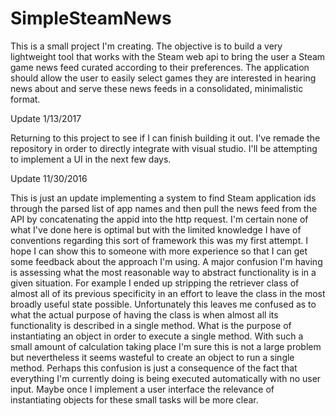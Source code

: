 # SimpleSteamNews
This is a small project I'm creating. The objective is to build a very lightweight tool that works with the Steam web api to bring the user a Steam game news feed curated according to their preferences. The application should allow the user to easily select games they are interested in hearing news about and serve these news feeds in a consolidated, minimalistic format.

Update 1/13/2017

Returning to this project to see if I can finish building it out. I've remade the repository in order to directly integrate with visual studio. I'll be attempting to implement a UI in the next few days.

Update 11/30/2016

This is just an update implementing a system to find Steam application ids through the parsed list of app names and then pull the news feed from the API by concatenating the appid into the http request. I'm certain none of what I've done here is optimal but with the limited knowledge I have of conventions regarding this sort of framework this was my first attempt. I hope I can show this to someone with more experience so that I can get some feedback about the approach I'm using. A major confusion I'm having is assessing what the most reasonable way to abstract functionality is in a given situation. For example I ended up stripping the retriever class of almost all of its previous specificity in an effort to leave the class in the most broadly useful state possible. Unfortunately this leaves me confused as to what the actual purpose of having the class is when almost all its functionality is described in a single method. What is the purpose of instantiating an object in order to execute a single method. With such a small amount of calculation taking place I'm sure this is not a large problem but nevertheless it seems wasteful to create an object to run a single method. Perhaps this confusion is just a consequence of the fact that everything I'm currently doing is being executed automatically with no user input. Maybe once I implement a user interface the relevance of instantiating objects for these small tasks will be more clear.
